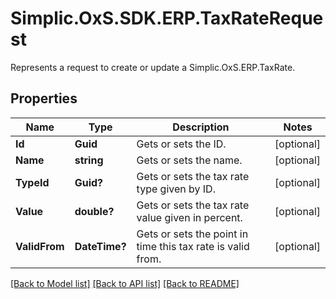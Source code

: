 # Simplic.OxS.SDK.ERP.TaxRateRequest
Represents a request to create or update a Simplic.OxS.ERP.TaxRate.

## Properties

Name | Type | Description | Notes
------------ | ------------- | ------------- | -------------
**Id** | **Guid** | Gets or sets the ID. | [optional] 
**Name** | **string** | Gets or sets the name. | [optional] 
**TypeId** | **Guid?** | Gets or sets the tax rate type given by ID. | [optional] 
**Value** | **double?** | Gets or sets the tax rate value given in percent. | [optional] 
**ValidFrom** | **DateTime?** | Gets or sets the point in time this tax rate is valid from. | [optional] 

[[Back to Model list]](../README.md#documentation-for-models) [[Back to API list]](../README.md#documentation-for-api-endpoints) [[Back to README]](../README.md)

